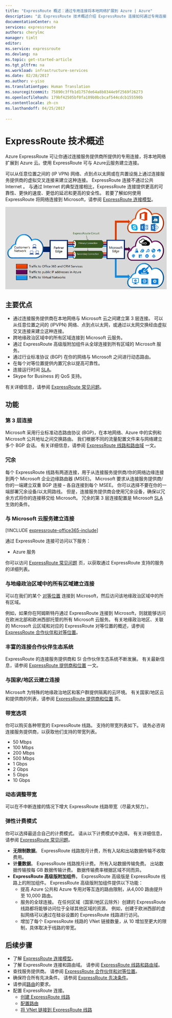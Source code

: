 ```yaml
---
title: "ExpressRoute 概述：通过专用连接将本地网络扩展到 Azure | Azure"
description: "此 ExpressRoute 技术概述介绍 ExpressRoute 连接如何通过专用连接将本地网络扩展到 Azure。"
documentationCenter: na
services: expressroute
authors: cherylmc
manager: timlt
editor: 
ms.service: expressroute
ms.devlang: na
ms.topic: get-started-article
ms.tgt_pltfrm: na
ms.workload: infrastructure-services
ms.date: 02/28/2017
ms.author: v-yiso
ms.translationtype: Human Translation
ms.sourcegitcommit: 75890c3ffb1d1757de64a8b8344e9f2569f26273
ms.openlocfilehash: 179bf42505bf0fa109b0bcbcaf544cdcb155590b
ms.contentlocale: zh-cn
ms.lasthandoff: 04/25/2017

---
```


# <a name="expressroute-technical-overview"></a>ExpressRoute 技术概述
Azure ExpressRoute 可让你通过连接服务提供商所提供的专用连接，将本地网络扩展到 Azure 云。使用 ExpressRoute 可与 Azure云服务建立连接。

可以从任意位置之间的 (IP VPN) 网络、点到点以太网或在共置设施上通过连接服务提供商的虚拟交叉连接来建立这种连接。 ExpressRoute 连接不通过公共 Internet 。 与通过 Internet 的典型连接相比，ExpressRoute 连接提供更高的可靠性、更快的速度、更低的延迟和更高的安全性。 若要了解如何使用 ExpressRoute 将网络连接到 Microsoft，请参阅 [ExpressRoute 连接模型](./expressroute-connectivity-models.md)。

![](./media/expressroute-introduction/expressroute-connection-overview-diagram.png)

## <a name="key-benefits"></a>主要优点

- 通过连接服务提供商在本地网络与 Microsoft 云之间建立第 3 层连接。 可以从任意位置之间的 (IPVPN) 网络、点到点以太网，或通过以太网交换经由虚拟交叉连接来建立这种连接。
- 跨地缘政治区域中的所有区域连接到 Microsoft 云服务。
- 通过 ExpressRoute 高级版附加组件从全球连接到所有区域的 Microsoft 服务。
- 通过行业标准协议 (BGP) 在你的网络与 Microsoft 之间进行动态路由。
- 在每个对等位置提供内置冗余以提高可靠性。
- 连接运行时间 [SLA](https://www.azure.cn/support/legal/sla/)。
- Skype for Business 的 QoS 支持。

有关详细信息，请参阅 [ExpressRoute 常见问题](./expressroute-faqs.md)。

## <a name="features"></a>功能

### <a name="layer-3-connectivity"></a>第 3 层连接
Microsoft 采用行业标准动态路由协议 (BGP)，在本地网络、Azure 中的实例和 Microsoft 公共地址之间交换路由。  我们根据不同的流量配置文件来与网络建立多个 BGP 会话。 有关详细信息，请参阅 [ExpressRoute 线路和路由域](./expressroute-circuit-peerings.md) 一文。

### <a name="redundancy"></a>冗余
每个 ExpressRoute 线路有两道连接，用于从连接服务提供商/你的网络边缘连接到两个 Microsoft 企业边缘路由器 (MSEE)。 Microsoft 要求从连接服务提供商/你的一端建立双重 BGP 连接 – 各自连接到每个 MSEE。 你可以选择不要在你的一端部署冗余设备/以太网路线。 但是，连接服务提供商会使用冗余设备，确保以冗余方式将你的连接移交给 Microsoft。 冗余的第 3 层连接配置是 Microsoft [SLA](https://www.azure.cn/support/legal/sla/) 生效的条件。 

### <a name="connectivity-to-microsoft-cloud-services"></a>与 Microsoft 云服务建立连接

[!INCLUDE [expressroute-office365-include](../../includes/expressroute-office365-include.md)]

通过 ExpressRoute 连接可访问以下服务：

- Azure 服务

你可以访问 [ExpressRoute 常见问题](./expressroute-faqs.md) 页，以获取通过 ExpressRoute 支持的服务的详细列表。

### <a name="connectivity-to-all-regions-within-a-geopolitical-region"></a>与地缘政治区域中的所有区域建立连接
可以在我们的某个 [对等位置](./expressroute-locations.md) 连接到 Microsoft，然后访问该地缘政治区域中的所有区域。 

例如，如果你在阿姆斯特丹通过 ExpressRoute 连接到 Microsoft，则就能够访问在欧洲北部和欧洲西部托管的所有 Microsoft 云服务。 有关地缘政治地区、关联的 Microsoft 云区域和对应的 ExpressRoute 对等位置的概述，请参阅 [ExpressRoute 合作伙伴和对等位置](./expressroute-locations.md)。


### <a name="rich-connectivity-partner-ecosystem"></a>丰富的连接合作伙伴生态系统
ExpressRoute 的连接服务提供商和 SI 合作伙伴生态系统不断发展。 有关最新信息，请参阅 [ExpressRoute 提供商和位置](./expressroute-locations.md) 一文。

### <a name="connectivity-to-national-clouds"></a>与国家/地区云建立连接
Microsoft 为特殊的地缘政治地区和客户群提供隔离的云环境。 有关国家/地区云和提供商的列表，请参阅 [ExpressRoute 提供商和位置](./expressroute-locations.md) 页。

### <a name="bandwidth-options"></a>带宽选项
你可以购买各种带宽的 ExpressRoute 线路。 支持的带宽列表如下。 请务必咨询连接服务提供商，以获取他们支持的带宽列表。

- 50 Mbps
- 100 Mbps
- 200 Mbps
- 500 Mbps
- 1 Gbps
- 2 Gbps
- 5 Gbps
- 10 Gbps

### <a name="dynamic-scaling-of-bandwidth"></a>动态调整带宽
可以在不中断连接的情况下增大 ExpressRoute 线路带宽（尽最大努力）。 

### <a name="flexible-billing-models"></a>弹性计费模式
你可以选择最适合自己的计费模式。 请从以下计费模式中选择。 有关详细信息，请参阅 [ExpressRoute 常见问题](./expressroute-faqs.md)。

- **无限制数据**。 ExpressRoute 线路按月计费，所有入站和出站数据传输不收取费用。 
- **计量数据**。 ExpressRoute 线路按月计费。 所有入站数据传输免费。 出站数据传输按每 GB 数据传输计费。 数据传输费率根据区域不同而异。
- **ExpressRoute 高级版附加组件**。 ExpressRoute 高级版是 ExpressRoute 线路上的附加组件。 ExpressRoute 高级版附加组件提供以下功能： 
    - 提高 Azure 公共和 Azure 专用对等互连的路由限制，从4,000 路由提升至 10,000 路由。
    - 服务的全球连接。 在任何区域（国家/地区云除外）创建的 ExpressRoute 线路都将能够访问位于全球其他区域的资源。 例如，创建于欧洲西部的虚拟网络可以通过在硅谷设置的 ExpressRoute 线路进行访问。
    - 增加了每个 ExpressRoute 线路的 VNet 链接数量，从 10 增加至更大的限制，具体取决于线路的带宽。

## <a name="next-steps"></a>后续步骤

- 了解 [ExpressRoute 连接模型](./expressroute-connectivity-models.md)。
- 了解 ExpressRoute 连接和路由域。 请参阅 [ExpressRoute 线路和路由域](./expressroute-circuit-peerings.md)。
- 查找服务提供商。 请参阅 [ExpressRoute 合作伙伴和对等位置](./expressroute-locations.md)。
- 确保符合所有先决条件。 请参阅 [ExpressRoute 先决条件](./expressroute-prerequisites.md)。
- 请参阅[路由](./expressroute-routing.md)的要求。
- 配置 ExpressRoute 连接。
    - [创建 ExpressRoute 线路](./expressroute-howto-circuit-portal-resource-manager.md)
    - [配置路由](./expressroute-howto-routing-portal-resource-manager.md)
    - [将 VNet 链接到 ExpressRoute 线路](./expressroute-howto-linkvnet-portal-resource-manager.md)

